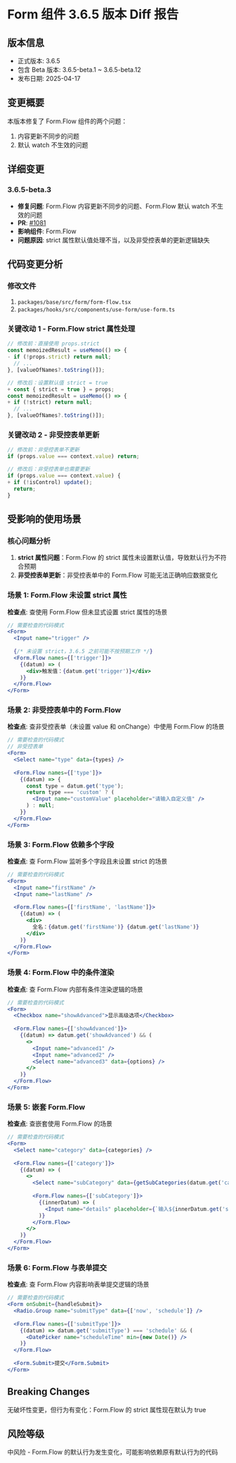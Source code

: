 # Form 组件 3.6.5 版本 Diff 报告

## 版本信息
- 正式版本: 3.6.5
- 包含 Beta 版本: 3.6.5-beta.1 ~ 3.6.5-beta.12
- 发布日期: 2025-04-17

## 变更概要

本版本修复了 Form.Flow 组件的两个问题：
1. 内容更新不同步的问题
2. 默认 watch 不生效的问题

## 详细变更

### 3.6.5-beta.3
- **修复问题**: Form.Flow 内容更新不同步的问题、Form.Flow 默认 watch 不生效的问题
- **PR**: [#1081](https://github.com/sheinsight/shineout-next/pull/1081)
- **影响组件**: Form.Flow
- **问题原因**: strict 属性默认值处理不当，以及非受控表单的更新逻辑缺失

## 代码变更分析

### 修改文件
1. `packages/base/src/form/form-flow.tsx`
2. `packages/hooks/src/components/use-form/use-form.ts`

### 关键改动 1 - Form.Flow strict 属性处理
```javascript
// 修改前：直接使用 props.strict
const memoizedResult = useMemo(() => {
- if (!props.strict) return null;
  // ...
}, [valueOfNames?.toString()]);

// 修改后：设置默认值 strict = true
+ const { strict = true } = props;
const memoizedResult = useMemo(() => {
+ if (!strict) return null;
  // ...
}, [valueOfNames?.toString()]);
```

### 关键改动 2 - 非受控表单更新
```javascript
// 修改前：非受控表单不更新
if (props.value === context.value) return;

// 修改后：非受控表单也需要更新
if (props.value === context.value) {
+ if (!isControl) update();
  return;
}
```

## 受影响的使用场景

### 核心问题分析
1. **strict 属性问题**：Form.Flow 的 strict 属性未设置默认值，导致默认行为不符合预期
2. **非受控表单更新**：非受控表单中的 Form.Flow 可能无法正确响应数据变化

### 场景 1: Form.Flow 未设置 strict 属性
**检查点**: 查使用 Form.Flow 但未显式设置 strict 属性的场景
```jsx
// 需要检查的代码模式
<Form>
  <Input name="trigger" />
  
  {/* 未设置 strict，3.6.5 之前可能不按预期工作 */}
  <Form.Flow names={['trigger']}>
    {(datum) => (
      <div>触发值：{datum.get('trigger')}</div>
    )}
  </Form.Flow>
</Form>
```

### 场景 2: 非受控表单中的 Form.Flow
**检查点**: 查非受控表单（未设置 value 和 onChange）中使用 Form.Flow 的场景
```jsx
// 需要检查的代码模式
// 非受控表单
<Form>
  <Select name="type" data={types} />
  
  <Form.Flow names={['type']}>
    {(datum) => {
      const type = datum.get('type');
      return type === 'custom' ? (
        <Input name="customValue" placeholder="请输入自定义值" />
      ) : null;
    }}
  </Form.Flow>
</Form>
```

### 场景 3: Form.Flow 依赖多个字段
**检查点**: 查 Form.Flow 监听多个字段且未设置 strict 的场景
```jsx
// 需要检查的代码模式
<Form>
  <Input name="firstName" />
  <Input name="lastName" />
  
  <Form.Flow names={['firstName', 'lastName']}>
    {(datum) => (
      <div>
        全名：{datum.get('firstName')} {datum.get('lastName')}
      </div>
    )}
  </Form.Flow>
</Form>
```

### 场景 4: Form.Flow 中的条件渲染
**检查点**: 查 Form.Flow 内部有条件渲染逻辑的场景
```jsx
// 需要检查的代码模式
<Form>
  <Checkbox name="showAdvanced">显示高级选项</Checkbox>
  
  <Form.Flow names={['showAdvanced']}>
    {(datum) => datum.get('showAdvanced') && (
      <>
        <Input name="advanced1" />
        <Input name="advanced2" />
        <Select name="advanced3" data={options} />
      </>
    )}
  </Form.Flow>
</Form>
```

### 场景 5: 嵌套 Form.Flow
**检查点**: 查嵌套使用 Form.Flow 的场景
```jsx
// 需要检查的代码模式
<Form>
  <Select name="category" data={categories} />
  
  <Form.Flow names={['category']}>
    {(datum) => (
      <>
        <Select name="subCategory" data={getSubCategories(datum.get('category'))} />
        
        <Form.Flow names={['subCategory']}>
          {(innerDatum) => (
            <Input name="details" placeholder={`输入${innerDatum.get('subCategory')}详情`} />
          )}
        </Form.Flow>
      </>
    )}
  </Form.Flow>
</Form>
```

### 场景 6: Form.Flow 与表单提交
**检查点**: 查 Form.Flow 内容影响表单提交逻辑的场景
```jsx
// 需要检查的代码模式
<Form onSubmit={handleSubmit}>
  <Radio.Group name="submitType" data={['now', 'schedule']} />
  
  <Form.Flow names={['submitType']}>
    {(datum) => datum.get('submitType') === 'schedule' && (
      <DatePicker name="scheduleTime" min={new Date()} />
    )}
  </Form.Flow>
  
  <Form.Submit>提交</Form.Submit>
</Form>
```

## Breaking Changes

无破坏性变更，但行为有变化：Form.Flow 的 strict 属性现在默认为 true

## 风险等级

中风险 - Form.Flow 的默认行为发生变化，可能影响依赖原有默认行为的代码
